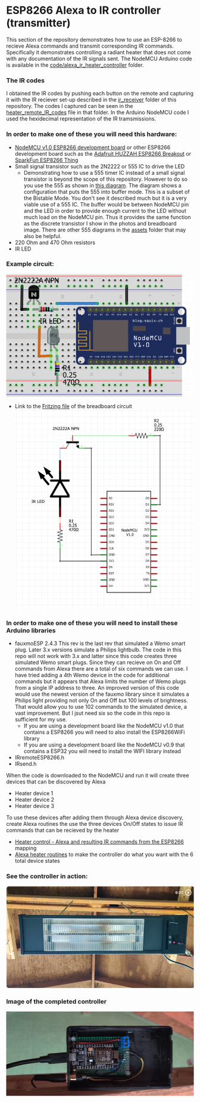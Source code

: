 # ESP8266 Alexa to IR controller (transmitter)
This section of the repository demonstrates how to use an ESP-8266 to recieve Alexa commands and transmit corresponding IR commands. Specifically it demonstrates controlling a radiant heater that does not come with any documentation of the IR signals sent.  The NodeMCU Arduino code is available in the [code/alexa_ir_heater_controller](./code/alexa_ir_heater_controller/) folder.

### The IR codes
I obtained the IR codes by pushing each button on the remote and capturing it with the IR reciever set-up described in the [ir_receiver](../ir_receiver/) folder of this repository. The codes I captured can be seen in the [heater_remote_IR_codes](../ir_receiver/heater_remote_IR_codes_v2.txt) file in that folder.  In the Arduino NodeMCU code I used the hexidecimal representation of the IR tramsmissions.

### In order to make one of these you will need this hardware:
* [NodeMCU v1.0 ESP8266 development board](https://www.amazon.com/HiLetgo-Internet-Development-Wireless-Micropython/dp/B010O1G1ESS) or other ESP8266 development board such as the [Adafruit HUZZAH ESP8266 Breakout](https://www.adafruit.com/product/2471) or [SparkFun ESP8266 Thing](https://www.sparkfun.com/products/13231)
* Small signal transistor such as the 2N2222 or 555 IC to drive the LED
  * Demonstrating how to use a 555 timer IC instead of a small signal transistor is beyond the scope of this repository.  However to do so you use the 555 as shown in [this diagram](../assets/555_timer_as_buffer_to_drive_led.png).  The diagram shows a configuration that puts the 555 into buffer mode.  This is a subset of the Bistable Mode. You don't see it described much but it is a very viable use of a 555 IC. The buffer would be between NodeMCU pin and the LED in order to provide enough current to the LED without much load on the NodeMCU pin. Thus it provides the same function as the discrete transistor I show in the photos and breadboard image. There are other 555 diagrams in the [assets](../assets/) folder that may also be helpful.
* 220 Ohm and 470 Ohm resistors
* IR LED

### Example circuit:
![Breadboard image](../assets/ESP8266_Alexa_IR_controller_breadboard2.png "ESP_Alexa_IR_controller_circuit")
* Link to the [Fritzing file](../assets/ESP8266_Alexa_IR_controller_w_transistor_2.fzz) of the breadboard circuit
![Circuit Diagram](../assets/ESP8266_Alexa_to_IR_circuit_diagram.png "Alexa to IR circuit diagram")

### In order to make one of these you will need to install these Arduino libraries
* fauxmoESP  2.4.3 This rev is the last rev that simulated a Wemo smart plug.  Later 3.x versions simulate a Philips lightbulb.  The code in this repo will not work with 3.x and latter since this code creates three simulated Wemo smart plugs.  Since they can recieve on On and Off commands from Alexa there are a total of six commands we can use.  I have tried adding a 4th Wemo device in the code for additional commands but it appears that Alexa limits the number of Wemo plugs from a single IP address to three.  An improved version of this code would use the newest version of the fauxmo library since it simulates a Philips light providing not only On and Off but 100 levels of brightness.  That would allow you to use 102 commands to the simulated device, a vast improvement.  But I jsut need six so the code in this repo is sufficient for my use.
  * If you are using a development board like the NodeMCU v1.0 that contains a ESP8266 you will need to also install the ESP8266WiFi library
  * If you are using a development board like the NodeMCU v0.9 that contains a ESP32 you will need to install the WIFI library instead 
* IRremoteESP8266.h
* IRsend.h

When the code is downloaded to the NodeMCU and run it will create three devices that can be discovered by Alexa
* Heater device 1
* Heater device 2
* Heater device 3

To use these devices after adding them through Alexa device discovery, create Alexa routines the use the three devices On/Off states to issue IR commands that can be recieved by the heater
* [Heater control - Alexa and resulting IR commands from the ESP8266](https://docs.google.com/spreadsheets/d/1thoHuIrcbselhGR-zq0jwYt2loby5acfT-mOes6eoRw/edit?usp=sharing) mapping
* [Alexa heater routines](https://1drv.ms/w/s!AkhQRfMv5GmDhSj3fwgvKryUF9b4?e=UReHWI) to make the controller do what you want with the 6 total device states

### See the controller in action:

[![The Alexa ESP8266 IR controller in action (27 sec)](/assets/Alexa_ESP8286_IR_control_v2_video_image.png)](https://photos.app.goo.gl/GmGifkKtMW2HBMPd7 "The Alexa ESP8266 IR controller in action (27 sec)")

### Image of the completed controller

![Completed Alexa ESP8266 IR controller](/assets/Alexa_ESP8286_IR_control_v2.png "Completed Alexa ESP8266 IR controller")
